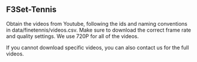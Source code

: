 ## F3Set-Tennis

Obtain the videos from Youtube, following the ids and naming conventions in data/finetennis/videos.csv. Make sure to download the correct frame rate and quality settings. We use 720P for all of the videos.

If you cannot download specific videos, you can also contact us for the full videos.
